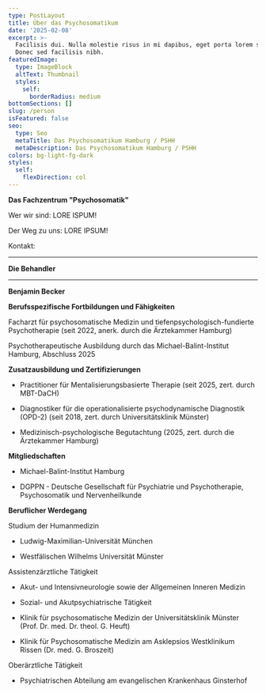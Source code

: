 ```yaml
---
type: PostLayout
title: Über das Psychosomatikum
date: '2025-02-08'
excerpt: >-
  Facilisis dui. Nulla molestie risus in mi dapibus, eget porta lorem semper.
  Donec sed facilisis nibh.
featuredImage:
  type: ImageBlock
  altText: Thumbnail
  styles:
    self:
      borderRadius: medium
bottomSections: []
slug: /person
isFeatured: false
seo:
  type: Seo
  metaTitle: Das Psychosomatikum Hamburg / PSHH
  metaDescription: Das Psychosomatikum Hamburg / PSHH
colors: bg-light-fg-dark
styles:
  self:
    flexDirection: col
---
```

**Das Fachzentrum "Psychosomatik"**

Wer wir sind: LORE ISPUM!

Der Weg zu uns: LORE IPSUM!

Kontakt: 

***

**Die Behandler**

***

**Benjamin Becker**

**Berufsspezifische Fortbildungen und Fähigkeiten**

Facharzt für psychosomatische Medizin und tiefenpsychologisch-fundierte Psychotherapie (seit 2022, anerk. durch die Ärztekammer Hamburg)

Psychotherapeutische Ausbildung durch das Michael-Balint-Institut Hamburg, Abschluss 2025

**Zusatzausbildung und Zertifizierungen**

*   Practitioner für Mentalisierungsbasierte Therapie (seit 2025, zert. durch MBT-DaCH)

*   Diagnostiker für die operationalisierte psychodynamische Diagnostik (OPD-2) (seit 2018, zert. durch Universitätsklinik Münster)

*   Medizinisch-psychologische Begutachtung (2025, zert. durch die Ärztekammer Hamburg)

**Mitgliedschaften**

*   Michael-Balint-Institut Hamburg

*   DGPPN - Deutsche Gesellschaft für Psychiatrie und Psychotherapie, Psychosomatik und Nervenheilkunde

**Beruflicher Werdegang**

Studium der Humanmedizin

*   Ludwig-Maximilian-Universität München

*   Westfälischen Wilhelms Universität Münster

Assistenzärztliche Tätigkeit

*   Akut- und Intensivneurologie sowie der Allgemeinen Inneren Medizin

*   Sozial- und Akutpsychiatrische Tätigkeit

*   Klinik für psychosomatische Medizin der Universitätsklinik Münster (Prof. Dr. med. Dr. theol. G. Heuft)

*   Klinik für Psychosomatische Medizin am Asklepsios Westklinikum Rissen (Dr. med. G. Broszeit)

Oberärztliche Tätigkeit

*   Psychiatrischen Abteilung am evangelischen Krankenhaus Ginsterhof

